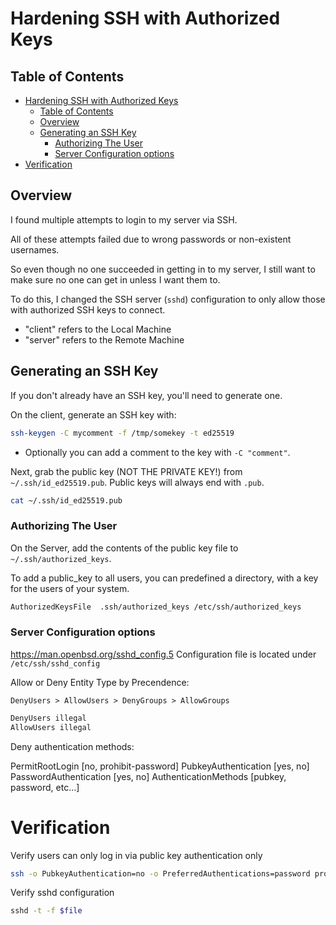 # Hardening SSH with Authorized Keys

## Table of Contents
- [Hardening SSH with Authorized Keys](#hardening-ssh-with-authorized-keys)
  - [Table of Contents](#table-of-contents)
  - [Overview](#overview)
  - [Generating an SSH Key](#generating-an-ssh-key)
    - [Authorizing The User](#authorizing-the-user)
    - [Server Configuration options](#server-configuration-options)
- [Verification](#verification)

## Overview

I found multiple attempts to login to my server via SSH.  

All of these attempts failed due to wrong
passwords or non-existent usernames.

So even though no one succeeded in getting in to my server, I still want to make sure 
no one can get in unless I want them to.

To do this, I changed the SSH server (`sshd`) configuration to only allow those with 
authorized SSH keys to connect.

- "client" refers to the Local Machine
- "server" refers to the Remote Machine

## Generating an SSH Key

If you don't already have an SSH key, you'll need to generate one.  

On the client, generate an SSH key with:
```bash
ssh-keygen -C mycomment -f /tmp/somekey -t ed25519
```
* Optionally you can add a comment to the key with `-C "comment"`.  

Next, grab the public key (NOT THE PRIVATE KEY!) from `~/.ssh/id_ed25519.pub`.
Public keys will always end with `.pub`.
```bash
cat ~/.ssh/id_ed25519.pub
```

### Authorizing The User
On the Server, add the contents of the public key file to `~/.ssh/authorized_keys`.

To  add a public_key to all users, you can predefined a directory, with a key for the users of your system.

```bash
AuthorizedKeysFile  .ssh/authorized_keys /etc/ssh/authorized_keys
```

### Server Configuration options

https://man.openbsd.org/sshd_config.5
Configuration file is located under `/etc/ssh/sshd_config`

Allow or Deny Entity Type by Precendence:

`DenyUsers > AllowUsers > DenyGroups > AllowGroups`

```bash title="Deny the user illegal from access"
DenyUsers illegal
AllowUsers illegal
```
Deny authentication methods:

PermitRootLogin [no, prohibit-password]
PubkeyAuthentication [yes, no]
PasswordAuthentication [yes, no]
AuthenticationMethods [pubkey, password, etc...]

# Verification

Verify users can only log in via public key authentication only

```bash
ssh -o PubkeyAuthentication=no -o PreferredAuthentications=password proxmox.inside.lan
```

Verify sshd configuration

```bash
sshd -t -f $file
```
